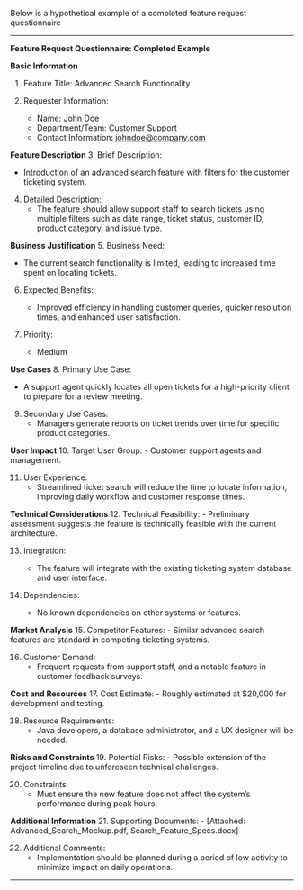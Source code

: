 Below is a hypothetical example of a completed feature request questionnaire

---

**Feature Request Questionnaire: Completed Example**

**Basic Information**
1. Feature Title: Advanced Search Functionality

2. Requester Information:
   - Name: John Doe
   - Department/Team: Customer Support
   - Contact Information: johndoe@company.com

**Feature Description**
3. Brief Description:
   - Introduction of an advanced search feature with filters for the customer ticketing system.

4. Detailed Description:
   - The feature should allow support staff to search tickets using multiple filters such as date range, ticket status, customer ID, product category, and issue type.

**Business Justification**
5. Business Need:
   - The current search functionality is limited, leading to increased time spent on locating tickets.

6. Expected Benefits:
   - Improved efficiency in handling customer queries, quicker resolution times, and enhanced user satisfaction.

7. Priority:
   - Medium

**Use Cases**
8. Primary Use Case:
   - A support agent quickly locates all open tickets for a high-priority client to prepare for a review meeting.

9. Secondary Use Cases:
   - Managers generate reports on ticket trends over time for specific product categories.

**User Impact**
10. Target User Group:
    - Customer support agents and management.

11. User Experience:
    - Streamlined ticket search will reduce the time to locate information, improving daily workflow and customer response times.

**Technical Considerations**
12. Technical Feasibility:
    - Preliminary assessment suggests the feature is technically feasible with the current architecture.

13. Integration:
    - The feature will integrate with the existing ticketing system database and user interface.

14. Dependencies:
    - No known dependencies on other systems or features.

**Market Analysis**
15. Competitor Features:
    - Similar advanced search features are standard in competing ticketing systems.

16. Customer Demand:
    - Frequent requests from support staff, and a notable feature in customer feedback surveys.

**Cost and Resources**
17. Cost Estimate:
    - Roughly estimated at $20,000 for development and testing.

18. Resource Requirements:
    - Java developers, a database administrator, and a UX designer will be needed.

**Risks and Constraints**
19. Potential Risks:
    - Possible extension of the project timeline due to unforeseen technical challenges.

20. Constraints:
    - Must ensure the new feature does not affect the system’s performance during peak hours.

**Additional Information**
21. Supporting Documents:
    - [Attached: Advanced_Search_Mockup.pdf, Search_Feature_Specs.docx]

22. Additional Comments:
    - Implementation should be planned during a period of low activity to minimize impact on daily operations.

---

